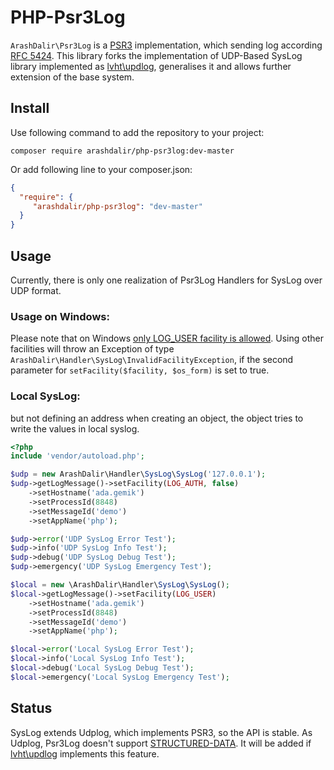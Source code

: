 # PHP-Psr3Log

`ArashDalir\Psr3Log` is a [PSR3](http://www.php-fig.org/psr/psr-3/) implementation,
which sending log according [RFC 5424](https://tools.ietf.org/html/rfc5424).
This library forks the implementation of UDP-Based SysLog library implemented as [lvht\updlog](https://github.com/lvht/udplog), generalises it and allows further extension of the base system.

## Install

Use following command to add the repository to your project:

	composer require arashdalir/php-psr3log:dev-master


Or add following line to your composer.json:

```json
{
  "require": {
     "arashdalir/php-psr3log": "dev-master"
  }
}
```
## Usage
Currently, there is only one realization of Psr3Log Handlers for SysLog over UDP format.


### Usage on Windows:
Please note that on Windows [only LOG_USER facility is allowed](http://php.net/manual/en/function.openlog.php). Using other facilities will throw an Exception of type `ArashDalir\Handler\SysLog\InvalidFacilityException`, if the second parameter for `setFacility($facility, $os_form)` is set to true.

### Local SysLog:
but not defining an address when creating an object, the object tries to write the values in local syslog.

```php
<?php
include 'vendor/autoload.php';

$udp = new ArashDalir\Handler\SysLog\SysLog('127.0.0.1');
$udp->getLogMessage()->setFacility(LOG_AUTH, false)
    ->setHostname('ada.gemik')
    ->setProcessId(8848)
    ->setMessageId('demo')
    ->setAppName('php');

$udp->error('UDP SysLog Error Test');
$udp->info('UDP SysLog Info Test');
$udp->debug('UDP SysLog Debug Test');
$udp->emergency('UDP SysLog Emergency Test');

$local = new \ArashDalir\Handler\SysLog\SysLog();
$local->getLogMessage()->setFacility(LOG_USER)
	->setHostname('ada.gemik')
	->setProcessId(8848)
	->setMessageId('demo')
	->setAppName('php');

$local->error('Local SysLog Error Test');
$local->info('Local SysLog Info Test');
$local->debug('Local SysLog Debug Test');
$local->emergency('Local SysLog Emergency Test');
```

## Status
SysLog extends Udplog, which implements PSR3, so the API is stable. As Udplog, Psr3Log doesn't support [STRUCTURED-DATA](https://tools.ietf.org/html/rfc5424#section-6.3). It will be added if [lvht\updlog](https://github.com/lvht/udplog) implements this feature.
